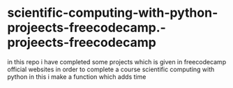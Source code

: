 # scientific-computing-with-python-projeects-freecodecamp.-projeects-freecodecamp
in this repo i have completed some projects which is given in freecodecamp official websites in order to complete a course scientific computing with python
in this i make a function which adds time
